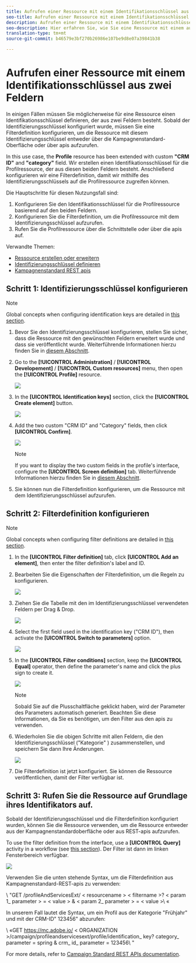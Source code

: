 ```yaml
---
title: Aufrufen einer Ressource mit einem Identifikationsschlüssel aus zwei Feldern
seo-title: Aufrufen einer Ressource mit einem Identifikationsschlüssel aus zwei Feldern
description: Aufrufen einer Ressource mit einem Identifikationsschlüssel aus zwei Feldern
seo-description: Hier erfahren Sie, wie Sie eine Ressource mit einem aus zwei Feldern bestehenden Identifizierungsschlüssel aufrufen.
translation-type: tm+mt
source-git-commit: b46579e3bf270b26986e107be9d8e07a39841b38

---
```



# Aufrufen einer Ressource mit einem Identifikationsschlüssel aus zwei Feldern

In einigen Fällen müssen Sie möglicherweise für eine Ressource einen Identifikationsschlüssel definieren, der aus zwei Feldern besteht. Sobald der Identifizierungsschlüssel konfiguriert wurde, müssen Sie eine Filterdefinition konfigurieren, um die Ressource mit diesem Identifizierungsschlüssel entweder über die Kampagnenstandard-Oberfläche oder über apis aufzurufen.

In this use case, the **Profile** resource has been extended with custom **"CRM ID"** and **"category"** field. Wir erstellen einen Identifikationsschlüssel für die Profilressource, der aus diesen beiden Feldern besteht. Anschließend konfigurieren wir eine Filterdefinition, damit wir mithilfe des Identifizierungsschlüssels auf die Profilressource zugreifen können.

Die Hauptschritte für diesen Nutzungsfall sind:

1. Konfigurieren Sie den Identifikationsschlüssel für die Profilressource basierend auf den beiden Feldern.
1. Konfigurieren Sie die Filterdefinition, um die Profilressource mit dem Identifizierungsschlüssel aufzurufen.
1. Rufen Sie die Profilressource über die Schnittstelle oder über die apis auf.

Verwandte Themen:

* [Ressource erstellen oder erweitern](help/developing/using/creating-or-extending-the-resource.md)
* [Identifizierungsschlüssel definieren](help/developing/using/configuring-the-resource-s-data-structure.md#defining-identification-keys)
* [Kampagnenstandard REST apis](https://docs.campaign.adobe.com/doc/standard/en/api/ACS_API.html)

## Schritt 1: Identifizierungsschlüssel konfigurieren

>[!NOTE]
> Global concepts when configuring identification keys are detailed in [this section](help/developing/using/configuring-the-resource-s-data-structure.md#defining-identification-keys).

1. Bevor Sie den Identifizierungsschlüssel konfigurieren, stellen Sie sicher, dass die Ressource mit den gewünschten Feldern erweitert wurde und dass sie veröffentlicht wurde. Weiterführende Informationen hierzu finden Sie in [diesem Abschnitt](help/developing/using/creating-or-extending-the-resource.md).

1. Go to the **[!UICONTROL Administration]** / **[!UICONTROL Developement]** / **[!UICONTROL Custom resources]** menu, then open the **[!UICONTROL Profile]** resource.

   ![](assets/uc_idkey1.png)

1. In the **[UICONTROL Identification keys]** section, click the **[!UICONTROL Create element]** button.

   ![](assets/uc_idkey2.png)

1. Add the two custom "CRM ID" and "Category" fields, then click **[UICONTROL Confirm]**.

   ![](assets/uc_idkey3.png)

   >[!NOTE]
   > If you want to display the two custom fields in the profile's interface, configure the **[UICONTROL Screen definition]** tab. Weiterführende Informationen hierzu finden Sie in [diesem Abschnitt](help/developing/using/configuring-the-screen-definition.md).

1. Sie können nun die Filterdefinition konfigurieren, um die Ressource mit dem Identifizierungsschlüssel aufzurufen.

## Schritt 2: Filterdefinition konfigurieren

>[!NOTE]
> Global concepts when configuring filter definitions are detailed in [this section](help/developing/using/configuring-filter-definition.md).

1. In the **[UICONTROL Filter definition]** tab, click **[UICONTROL Add an element]**, then enter the filter definition's label and ID.

1. Bearbeiten Sie die Eigenschaften der Filterdefinition, um die Regeln zu konfigurieren.

   ![](assets/uc_idkey4.png)

1. Ziehen Sie die Tabelle mit den im Identifizierungsschlüssel verwendeten Feldern per Drag &amp; Drop.

   ![](assets/uc_idkey5.png)

1. Select the first field used in the identification key ("CRM ID"), then activate the **[UICONTROL Switch to parameters]** option.

   ![](assets/uc_idkey6.png)

1. In the **[UICONTROL Filter conditions]** section, keep the **[UICONTROL Equal]** operator, then define the parameter's name and click the plus sign to create it.

   ![](assets/uc_idkey7.png)

   >[!NOTE]
   > Sobald Sie auf die Plusschaltfläche geklickt haben, wird der Parameter des Parameters automatisch generiert. Beachten Sie diese Informationen, da Sie es benötigen, um den Filter aus den apis zu verwenden.

1. Wiederholen Sie die obigen Schritte mit allen Feldern, die den Identifizierungsschlüssel ("Kategorie" ) zusammenstellen, und speichern Sie dann Ihre Änderungen.

   ![](assets/uc_idkey8.png)

1. Die Filterdefinition ist jetzt konfiguriert. Sie können die Ressource veröffentlichen, damit der Filter verfügbar ist.

## Schritt 3: Rufen Sie die Ressource auf Grundlage ihres Identifikators auf.

Sobald der Identifizierungsschlüssel und die Filterdefinition konfiguriert wurden, können Sie die Ressource verwenden, um die Ressource entweder aus der Kampagnenstandardoberfläche oder aus REST-apis aufzurufen.

To use the filter definition from the interface, use a **[UICONTROL Query]** activity in a workflow (see [this section](help/automating/using/query.md)). Der Filter ist dann im linken Fensterbereich verfügbar.

![](assets/uc_idkey9.png)

Verwenden Sie die unten stehende Syntax, um die Filterdefinition aus Kampagnenstandard-REST-apis zu verwenden:

\ "GET /profileAndServicesExt/ &lt; resourcename &gt; &lt; filtername &gt;? &lt; param 1_ parameter &gt; = &lt; value &gt; &amp; &lt; param 2_ parameter &gt; = &lt; value &gt;\ «

In unserem Fall lautet die Syntax, um ein Profil aus der Kategorie "Frühjahr" und mit der CRM-ID" 123456" abzurufen:

\ «GET https://mc.adobe.io/ &lt; ORGANIZATION &gt;/campaign/profileandservicesext/profile/identification_ key? category_ parameter = spring &amp; crm_ id_ parameter = 123456\ "

For more details, refer to [Campaign Standard REST APIs documentation](https://docs.campaign.adobe.com/doc/standard/en/api/ACS_API.html#filtering).